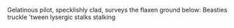 Gelatinous pilot, specklishly clad, surveys the flaxen ground below:
Beasties truckle 'tween lysergic stalks stalking 
